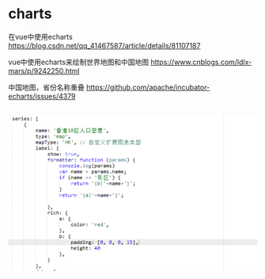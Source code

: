 # charts

在vue中使用echarts  https://blog.csdn.net/qq_41467587/article/details/81107187 

vue中使用echarts来绘制世界地图和中国地图  https://www.cnblogs.com/ldlx-mars/p/9242250.html 

中国地图，省份名称重叠 https://github.com/apache/incubator-echarts/issues/4379 

​	![image-20200108154127597](image-20200108154127597.png)

